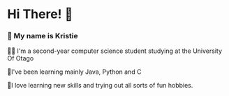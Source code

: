 # Hi There! 👋

### 🥳 My name is Kristie

👩‍🎓 I'm a second-year computer science student studying at the University Of Otago 

📝I've been learning mainly Java, Python and C

🌱I love learning new skills and trying out all sorts of fun hobbies.
